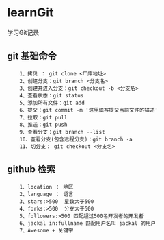 # learnGit
学习Git记录

## git 基础命令
		1、拷贝 ： git clone <厂库地址>
		2、创建分支：git branch <分支名>
		3、创建并进入分支：git checkout -b <分支名>
		4、查看状态：git status
		5、添加所有文件：git add
		6、提交：git commit -m '这里填写提交当前文件的描述'
		7、拉取：git pull
		8、推送：git push
		9、查看分支：git branch --list
		10、查看分支(包含远程分支)：git branch -a
		11、切分支： git checkout <分支名>
## github 检索
		1、location ： 地区
		2、language ： 语言
		3、stars:>500  星数大于500 
		4、forks:>500  分支大于500
		5、followers:>500 匹配超过500名开发者的开发者
		6、jackal in:fullname 匹配用户名叫 jackal 的用户
		7、Awesome + 关键字
	
